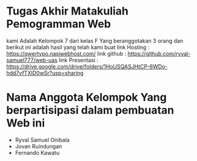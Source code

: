 # Tugas Akhir Matakuliah Pemogramman Web
kami Adalah Kelompok 7 dari kelas F Yang beranggotakan 3 orang
dan berikut ini adalah hasil yang telah kami buat 
link Hosting    : https://qwertypo.nasiwebhost.com/
link github     : https://github.com/ryval-samuel777/web-uas
link Presentasi : https://drive.google.com/drive/folders/1HoUSQASJHtCP-6WDo-hdd7vfTXID0wSr?usp=sharing

# Nama Anggota Kelompok Yang berpartisipasi dalam pembuatan Web ini 
- Ryval Samuel Onibala 
- Jovan Ruindungan 
- Fernando Kawatu
